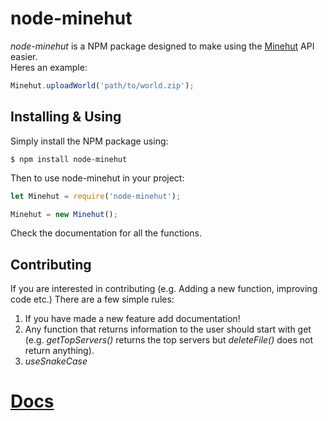 # node-minehut
*node-minehut* is a NPM package designed to make using the [Minehut](https://minehut.com/) API easier.<br>
Heres an example:<br>
```javascript
Minehut.uploadWorld('path/to/world.zip');
```

## Installing & Using
Simply install the NPM package using:<br>
```
$ npm install node-minehut
```
Then to use node-minehut in your project:<br>
```javascript
let Minehut = require('node-minehut');

Minehut = new Minehut();
```
Check the documentation for all the functions.

## Contributing
If you are interested in contributing (e.g. Adding a new function, improving code etc.) There are a few simple rules:<br>
1. If you have made a new feature add documentation!
2. Any function that returns information to the user should start with get (e.g. *getTopServers()* returns the top servers but *deleteFile()* does not return anything).
3. *useSnakeCase*

# [Docs](https://github.com/ajekt/node-minehut/blob/master/docs/docs.md)
